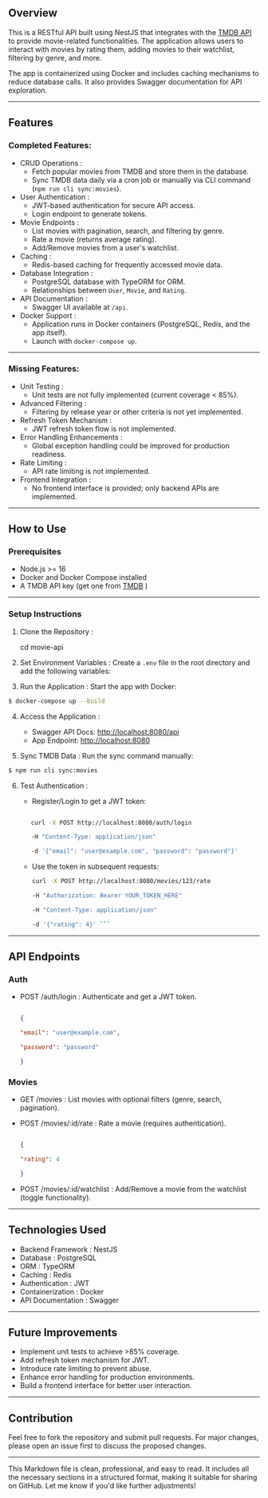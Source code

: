 Overview
--------

This is a RESTful API built using NestJS that integrates with the [TMDB API](https://www.themoviedb.org/) to provide movie-related functionalities. The application allows users to interact with movies by rating them, adding movies to their watchlist, filtering by genre, and more.

The app is containerized using Docker and includes caching mechanisms to reduce database calls. It also provides Swagger documentation for API exploration.

* * * * *

Features
--------

### Completed Features:

-   CRUD Operations :
    -   Fetch popular movies from TMDB and store them in the database.
    -   Sync TMDB data daily via a cron job or manually via CLI command (`npm run cli sync:movies`).
-   User Authentication :
    -   JWT-based authentication for secure API access.
    -   Login endpoint to generate tokens.
-   Movie Endpoints :
    -   List movies with pagination, search, and filtering by genre.
    -   Rate a movie (returns average rating).
    -   Add/Remove movies from a user's watchlist.
-   Caching :
    -   Redis-based caching for frequently accessed movie data.
-   Database Integration :
    -   PostgreSQL database with TypeORM for ORM.
    -   Relationships between `User`, `Movie`, and `Rating`.
-   API Documentation :
    -   Swagger UI available at `/api`.
-   Docker Support :
    -   Application runs in Docker containers (PostgreSQL, Redis, and the app itself).
    -   Launch with `docker-compose up`.

* * * * *

### Missing Features:

-   Unit Testing :
    -   Unit tests are not fully implemented (current coverage < 85%).
-   Advanced Filtering :
    -   Filtering by release year or other criteria is not yet implemented.
-   Refresh Token Mechanism :
    -   JWT refresh token flow is not implemented.
-   Error Handling Enhancements :
    -   Global exception handling could be improved for production readiness.
-   Rate Limiting :
    -   API rate limiting is not implemented.
-   Frontend Integration :
    -   No frontend interface is provided; only backend APIs are implemented.

* * * * *

How to Use
----------

### Prerequisites

-   Node.js >= 16
-   Docker and Docker Compose installed
-   A TMDB API key (get one from [TMDB](https://www.themoviedb.org/) )

* * * * *

### Setup Instructions

1.  Clone the Repository :

    cd movie-api

2.  Set Environment Variables : Create a `.env` file in the root directory and add the following variables:


3.  Run the Application : Start the app with Docker:
```bash
$ docker-compose up --build
```

    

4.  Access the Application :

    -   Swagger API Docs: <http://localhost:8080/api>
    -   App Endpoint: [http://localhost:8080](http://localhost:8080/)
5.  Sync TMDB Data : Run the sync command manually:

```bash
$ npm run cli sync:movies
```
 

6.  Test Authentication :

    -   Register/Login to get a JWT token:

     ```bash

        curl -X POST http://localhost:8080/auth/login

        -H "Content-Type: application/json"

        -d '{"email": "user@example.com", "password": "password"}'
     ```
     
    -   Use the token in subsequent requests:

        ```bash
        curl -X POST http://localhost:8080/movies/123/rate

        -H "Authorization: Bearer YOUR_TOKEN_HERE"

        -H "Content-Type: application/json"

        -d '{"rating": 4}' ```

* * * * *

API Endpoints
-------------

### Auth

-   POST /auth/login : Authenticate and get a JWT token.

    ```json

    {

    "email": "user@example.com",

    "password": "password"

    }
    ```

### Movies

-   GET /movies : List movies with optional filters (genre, search, pagination).
-   POST /movies/:id/rate : Rate a movie (requires authentication).

    ```json

    {

    "rating": 4

    }
    ```

-   POST /movies/:id/watchlist : Add/Remove a movie from the watchlist (toggle functionality).

* * * * *

Technologies Used
-----------------

-   Backend Framework : NestJS
-   Database : PostgreSQL
-   ORM : TypeORM
-   Caching : Redis
-   Authentication : JWT
-   Containerization : Docker
-   API Documentation : Swagger

* * * * *

Future Improvements
-------------------

-   Implement unit tests to achieve >85% coverage.
-   Add refresh token mechanism for JWT.
-   Introduce rate limiting to prevent abuse.
-   Enhance error handling for production environments.
-   Build a frontend interface for better user interaction.

* * * * *

Contribution
------------

Feel free to fork the repository and submit pull requests. For major changes, please open an issue first to discuss the proposed changes.


* * * * *

This Markdown file is clean, professional, and easy to read. It includes all the necessary sections in a structured format, making it suitable for sharing on GitHub. Let me know if you'd like further adjustments!
